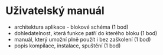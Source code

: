 # Uživatelský manuál

- architektura aplikace - blokové schéma (1 bod)
- dohledatelnost, která funkce patří do kterého bloku (1 bod)
- manuál, který umožní plně použít i bez zaškolení (1 bod)
- popis kompilace, instalace, spuštění (1 bod)